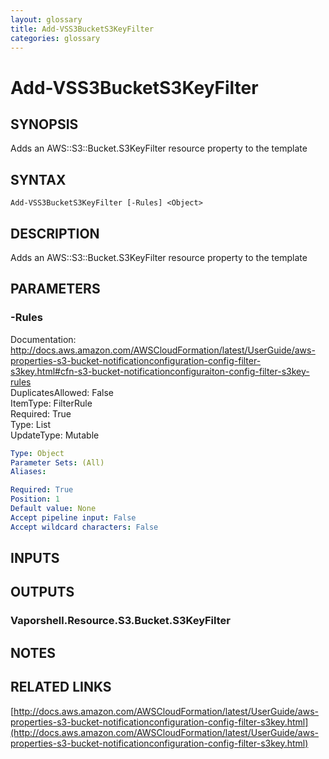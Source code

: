 ```yaml
---
layout: glossary
title: Add-VSS3BucketS3KeyFilter
categories: glossary
---
```


# Add-VSS3BucketS3KeyFilter

## SYNOPSIS
Adds an AWS::S3::Bucket.S3KeyFilter resource property to the template

## SYNTAX

```
Add-VSS3BucketS3KeyFilter [-Rules] <Object>
```

## DESCRIPTION
Adds an AWS::S3::Bucket.S3KeyFilter resource property to the template

## PARAMETERS

### -Rules
Documentation: http://docs.aws.amazon.com/AWSCloudFormation/latest/UserGuide/aws-properties-s3-bucket-notificationconfiguration-config-filter-s3key.html#cfn-s3-bucket-notificationconfiguraiton-config-filter-s3key-rules    
DuplicatesAllowed: False    
ItemType: FilterRule    
Required: True    
Type: List    
UpdateType: Mutable

```yaml
Type: Object
Parameter Sets: (All)
Aliases: 

Required: True
Position: 1
Default value: None
Accept pipeline input: False
Accept wildcard characters: False
```

## INPUTS

## OUTPUTS

### Vaporshell.Resource.S3.Bucket.S3KeyFilter

## NOTES

## RELATED LINKS

[http://docs.aws.amazon.com/AWSCloudFormation/latest/UserGuide/aws-properties-s3-bucket-notificationconfiguration-config-filter-s3key.html](http://docs.aws.amazon.com/AWSCloudFormation/latest/UserGuide/aws-properties-s3-bucket-notificationconfiguration-config-filter-s3key.html)

